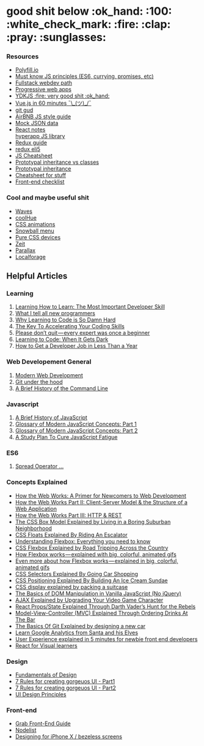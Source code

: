 <h1>good shit below :ok_hand: :100: :white_check_mark: :fire: :clap: :pray: :sunglasses:</h1>

<h3>Resources</h3>
<ul>
  <li>
    <a href="https://polyfill.io/v2/docs/">Polyfill.io</a>
  </li>
  <li>
    <a href="https://www.reddit.com/r/webdev/comments/6z359o/must_know_js_principles/?st=J7EG3TA1&sh=5c13e495">Must know JS principles (ES6, currying, promises, etc)</a>
  </li>
  <li>
    <a href="https://github.com/shovanch/fullstack-webdev-path">Fullstack webdev path</a>
  </li>
  <li>
    <a href="https://clockwise.software/blog/progressive-web-apps-the-new-word-in-user-engagement/">Progressive web apps</a>
  </li>
  <li>
    <a href="https://github.com/getify/You-Dont-Know-JS">YDKJS :fire: very good shit :ok_hand:</a>
  </li>
  <li>
    <a href="https://www.youtube.com/watch?v=z6hQqgvGI4Y">Vue.js in 60 minutes ¯\_(ツ)_/¯</a>
  </li>
  <li>
    <a href="http://rogerdudler.github.io/git-guide/">git gud</a>
  </li>
  <li>
    <a href="https://github.com/airbnb/javascript/blob/master/README.md">AirBNB JS style guide</a>
  </li>
  <li>
    <a href="https://jsonplaceholder.typicode.com/">Mock JSON data</a>
  </li>  
  <li>
      <a href="https://docs.google.com/document/d/18fHKCk9fh7_VhKTzDLObNKoTJrzYoIXHfy1_gKj78LY/edit">React notes</a>
    </li
    <li>
      <a href="https://github.com//hyperapp/hyperapp">hyperapp JS library</a>
    </li>
        <li>
      <a href="https://hackernoon.com/a-guide-to-tdd-a-react-redux-todolist-app-part-1-b8a200bb7091">Redux guide</a>
    </li>
    <li>
      <a href="https://www.reddit.com/r/webdev/comments/5h7j6w/reactredux_how_best_to_understand/day443o/?sh=597d4f4b&st=J7S4S4J9">redux eli5</a>
      </li>
      <li>
      <a href="https://github.com/raunofreiberg/modern-js-cheatsheet">JS Cheatsheet</a>
      </li>
      <li>
        <a href="https://medium.com/@TK_CodeBear/prototypal-inheritance-in-javascript-and-how-it-is-different-than-classes-7bfe1626ffdb">Prototypal inheritance vs classes</a>
        </li>
  <li>
    <a href="https://medium.com/javascript-scene/master-the-javascript-interview-what-s-the-difference-between-class-prototypal-inheritance-e4cd0a7562e9">Prototypal inheritance</a>
    </li>
  <li>
    <a href="https://devhints.io/">Cheatsheet for stuff</a>
  </li>
  <li>
    <a href="https://github.com/thedaviddias/Front-End-Checklist/blob/master/README.md">Front-end checklist</a>
  </li>
</ul>
<h3>Cool and maybe useful shit</h3>
<ul>
    <li>
        <a href="https://codepen.io/rstacruz/pen/oxJqNv">Waves</a>
    </li>
    <li>
        <a href="https://webkul.github.io/coolhue/">coolHue</a>
    </li>
    <li>
        <a href="https://daneden.github.io/animate.css/">CSS animations</a>
    </li>
    <li>
        <a href="https://codepen.io/virgilpana/pen/NPzodr">Snowball menu</a>
    </li>
    <li>
        <a href="https://codepen.io/TrevorEyre/full/dvNwqG/">Pure CSS devices</a>
    </li>
    <li>
        <a href="https://zeit.co/">Zeit</a>
    </li>
    <li>
      <a href="https://github.com/dixonandmoe/rellax">Parallax</a>
    </li>    
    <li>
    <a href="https://github.com/localForage/localForage">Localforage</a>
    </li>
</ul>

## Helpful Articles

### Learning
1. [Learning How to Learn: The Most Important Developer Skill](https://medium.freecodecamp.com/learning-how-to-learn-the-most-important-developer-skill-7bf62dfaf67d)
2. [What I tell all new programmers](https://josephg.com/blog/what-i-tell-all-new-programmers/)
3. [Why Learning to Code is So Damn Hard](https://www.vikingcodeschool.com/posts/why-learning-to-code-is-so-damn-hard)
4. [The Key To Accelerating Your Coding Skills](http://blog.thefirehoseproject.com/posts/learn-to-code-and-be-self-reliant/)
5. [Please don’t quit — every expert was once a beginner](https://medium.freecodecamp.com/please-dont-quit-every-expert-was-once-a-beginner-6d8f8933a338)
6. [Learning to Code: When It Gets Dark](https://medium.freecodecamp.com/learning-to-code-when-it-gets-dark-e485edfb58fd)
7. [How to Get a Developer Job in Less Than a Year](https://medium.freecodecamp.com/how-to-get-a-developer-job-in-less-than-a-year-c27bbfe71645)

### Web Developement General
1. [Modern Web Development](https://hackernoon.com/modern-web-development-bf0b2ef0e22e)
2. [Git under the hood](https://medium.freecodecamp.com/git-internals-for-curious-developers-a1e44e7ecafe)
3. [A Brief History of the Command Line](https://medium.freecodecamp.com/the-command-line-1fdbc692b3bf)

### Javascript
1. [A Brief History of JavaScript](https://auth0.com/blog/a-brief-history-of-javascript/)
2. [Glossary of Modern JavaScript Concepts: Part 1](https://auth0.com/blog/glossary-of-modern-javascript-concepts/)
3. [Glossary of Modern JavaScript Concepts: Part 2](https://auth0.com/blog/glossary-of-modern-javascript-concepts-part-2/)
4. [A Study Plan To Cure JavaScript Fatigue](https://medium.freecodecamp.com/a-study-plan-to-cure-javascript-fatigue-8ad3a54f2eb1)

### ES6
1. [Spread Operator ...](https://davidwalsh.name/spread-operator)

### Concepts Explained

* [How the Web Works: A Primer for Newcomers to Web Development ](https://medium.freecodecamp.com/how-the-web-works-a-primer-for-newcomers-to-web-development-or-anyone-really-b4584e63585c)
* [How the Web Works Part II: Client-Server Model & the Structure of a Web Application](https://medium.freecodecamp.com/how-the-web-works-part-ii-client-server-model-the-structure-of-a-web-application-735b4b6d76e3)
* [How the Web Works Part III: HTTP & REST](https://medium.freecodecamp.com/how-the-web-works-part-iii-http-rest-e61bc50fa0a#.h2reqv9ey)
* [The CSS Box Model Explained by Living in a Boring Suburban Neighborhood](https://medium.freecodecamp.com/css-box-model-explained-by-living-in-a-boring-suburban-neighborhood-9a9e692773c1)
* [CSS Floats Explained By Riding An Escalator](https://medium.freecodecamp.com/css-floats-explained-by-riding-an-escalator-57fa55232333)
* [Understanding Flexbox: Everything you need to know](https://medium.freecodecamp.com/understanding-flexbox-everything-you-need-to-know-b4013d4dc9af)
* [CSS Flexbox Explained by Road Tripping Across the Country](https://medium.freecodecamp.com/css-flexbox-explained-by-road-tripping-across-the-country-1217b69c390e)
* [How Flexbox works — explained with big, colorful, animated gifs](https://medium.freecodecamp.com/an-animated-guide-to-flexbox-d280cf6afc35)
* [Even more about how Flexbox works — explained in big, colorful, animated gifs](https://medium.freecodecamp.com/even-more-about-how-flexbox-works-explained-in-big-colorful-animated-gifs-a5a74812b053)
* [CSS Selectors Explained By Going Car Shopping](https://medium.freecodecamp.com/css-selectors-explained-by-going-car-shopping-51a383f6eb4b)
* [CSS Positioning Explained By Building An Ice Cream Sundae](https://medium.freecodecamp.com/css-positioning-explained-by-building-an-ice-cream-sundae-831cb884bfa9)
* [CSS display explained by packing a suitcase](http://www.rtfmanual.io/blocksuitcase.pdf)
* [The Basics of DOM Manipulation in Vanilla JavaScript (No jQuery)](https://www.sitepoint.com/dom-manipulation-vanilla-javascript-no-jquery/)
* [AJAX Explained by Upgrading Your Video Game Character](https://medium.freecodecamp.com/ajax-explained-by-upgrading-your-video-game-character-17d26305163c)
* [React Props/State Explained Through Darth Vader’s Hunt for the Rebels](https://medium.freecodecamp.com/react-props-state-explained-through-darth-vaders-hunt-for-the-rebels-8ee486576492)
* [Model-View-Controller (MVC) Explained Through Ordering Drinks At The Bar](https://medium.freecodecamp.com/model-view-controller-mvc-explained-through-ordering-drinks-at-the-bar-efcba6255053)
* [The Basics Of Git Explained by designing a new car](https://pixelpioneers.co/blog/2017/git-basics-explained-by-designing-a-new-car)
* [Learn Google Analytics from Santa and his Elves](https://medium.freecodecamp.com/learn-google-analytics-from-santa-and-his-elves-59ea82fbd99a)
* [User Experience explained in 5 minutes for newbie front end developers](https://medium.freecodecamp.com/user-experience-explained-in-5-minutes-for-newbie-front-end-developers-1293c1521407)
* [React for Visual learners](https://medium.com/coding-artist/react-js-for-the-visual-learner-chapter-2-what-is-react-and-why-is-it-cool-d1f9bac69a63)

### Design
* [Fundamentals of Design](https://medium.freecodecamp.org/before-you-can-master-design-you-must-first-master-the-fundamentals-1981a2af1fda?ref=quuu)
* [7 Rules for creating gorgeuos UI - Part1](https://medium.com/@erikdkennedy/7-rules-for-creating-gorgeous-ui-part-1-559d4e805cda)
* [7 Rules for creating gorgeuos UI - Part2](https://medium.com/@erikdkennedy/7-rules-for-creating-gorgeous-ui-part-2-430de537ba96)
* [UI Design Principles](https://medium.com/@oymanezzat/ui-design-famous-principles-41269344dd7b)

### Front-end
* [Grab Front-End Guide](https://github.com/grab/front-end-guide/blob/master/README.md)
* [Nodelist](https://medium.com/@devlucky/nodelist-object-is-finally-an-iterator-cc529d6e2490)
* [Designing for iPhone X / bezeless screens](https://webkit.org/blog/7929/designing-websites-for-iphone-x/)





